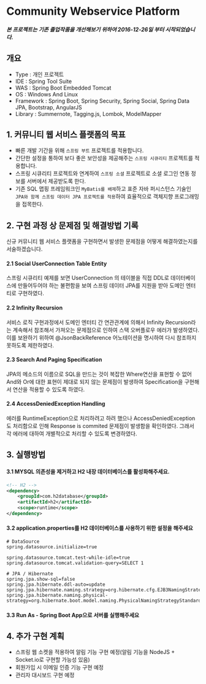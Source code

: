 #  Community Webservice Platform
#### *본 프로젝트는 기존 졸업작품을 개선해보기 위하여 2016-12-26일 부터 시작되었습니다.*

## 개요  
- Type : 개인 프로젝트  
- IDE : Spring Tool Suite  
- WAS : Spring Boot Embedded Tomcat  
- OS : Windows And Linux  
- Framework : Spring Boot, Spring Security, Spring Social, Spring Data JPA, Bootstrap, AngularJS  
- Library : Summernote, Tagging.js, Lombok, ModelMapper  


## 1. 커뮤니티 웹 서비스 플랫폼의 목표  
- 빠른 개발 기간을 위해 `스프링 부트` 프로젝트를 적용합니다.  
- 간단한 설정을 통하여 보다 좋은 보안성을 제공해주는 `스프링 시큐리티` 프로젝트를 적용합니다.  
- 스프링 시큐리티 프로젝트와 연계하여 `스프링 소셜` 프로젝트로 소셜 로그인 연동 정보를 서버에서 제공받도록 한다.  
- 기존 SQL 맵핑 프레임워크인 `MyBatis를 배제`하고 표준 자바 퍼시스턴스 기술인 `JPA와 함께 스프링 데이터 JPA 프로젝트를 적용`하여 효율적으로 객체지향 프로그래밍을 접목한다.  

## 2. 구현 과정 상 문제점 및 해결방법 기록    
신규 커뮤니티 웹 서비스 플랫폼을 구현하면서 발생한 문제점을 어떻게 해결하였는지를 서술하겠습니다. 

#### 2.1 Social UserConnection Table Entity  
스프링 시큐리티 예제를 보면 UserConnection 의 테이블을 직접 DDL로 데이터베이스에 만들어두어야 하는 불편함을 보여 스프링 데이터 JPA를 지원을 받아 도메인 엔터티로 구현하였다.  

#### 2.2 Infinity Recursion  
서비스 로직 구현과정에서 도메인 엔터티 간 연관관계에 의해서 Infinity Recursion라는 계속해서 참조해서 가져오는 문제점으로 인하여 스택 오버플로우 에러가 발생하였다. 이를 보완하기 위하여 @JsonBackReference 어노테이션을 명시하여 다시 참조하지 못하도록 제한하였다.  

#### 2.3 Search And Paging Specification  
JPA의 메소드의 이름으로 SQL을 만드는 것이 복잡한 Where연산을 표현할 수 없어 And와 Or에 대한 표현이 제대로 되지 않는 문제점이 발생하여 Specification을 구현해서 연산을 적용할 수 있도록 하였다.  

#### 2.4 AccessDeniedException Handling  
에러를 RuntimeException으로 처리하려고 하려 했으나 AccessDeniedException도 처리함으로 인해 Response is commited 문제점이 발생함을 확인하였다. 그래서 각 에러에 대하여 개별적으로 처리할 수 있도록 변경하였다.  

## 3. 실행방법  

#### 3.1 MYSQL 의존성을 제거하고 H2 내장 데이터베이스를 활성화해주세요.
```xml  
<!-- H2 -->
<dependency>
	<groupId>com.h2database</groupId>
	<artifactId>h2</artifactId>
	<scope>runtime</scope>
</dependency>
```

#### 3.2 application.properties를 H2 데이터베이스를 사용하기 위한 설정을 해주세요
```text  
# DataSource
spring.datasource.initialize=true

spring.datasource.tomcat.test-while-idle=true
spring.datasource.tomcat.validation-query=SELECT 1

# JPA / Hibernate
spring.jpa.show-sql=false
spring.jpa.hibernate.ddl-auto=update
spring.jpa.hibernate.naming.strategy=org.hibernate.cfg.EJB3NamingStrategy
spring.jpa.hibernate.naming.physical-strategy=org.hibernate.boot.model.naming.PhysicalNamingStrategyStandardImpl
```

#### 3.3 Run As - Spring Boot App으로 서버를 실행해주세요  

## 4. 추가 구현 계획  

- 스프링 웹 소켓을 적용하여 알림 기능 구현 예정(알림 기능을 NodeJS + Socket.io로 구현할 가능성 있음)  
- 회원가입 시 이메일 인증 기능 구현 예정  
- 관리자 대시보드 구현 예정  
